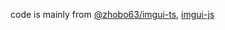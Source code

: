 code is mainly from [@zhobo63/imgui-ts](https://github.com/zhobo63/imgui-ts), [imgui-js](https://github.com/flyover/imgui-js)